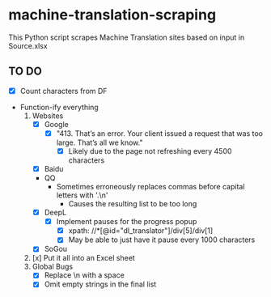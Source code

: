 # machine-translation-scraping
This Python script scrapes Machine Translation sites based on input in Source.xlsx

## TO DO
* [x] Count characters from DF
* Function-ify everything
    1. Websites 
        * [x] Google
            * [x] "413. That’s an error. Your client issued a request that was too large. That’s all we know."
                * [x] Likely due to the page not refreshing every 4500 characters
        * [x] Baidu
        * QQ
            * Sometimes erroneously replaces commas before capital letters with '.\n'
                * Causes the resulting list to be too long
        * [x] DeepL
            * [x] Implement pauses for the progress popup
                * [x] xpath: //*[@id="dl_translator"]/div[5]/div[1]
                * [x] May be able to just have it pause every 1000 characters 
        * [x] SoGou
    2. [x] Put it all into an Excel sheet
    3. Global Bugs
        * [x] Replace \n with a space
        * [x] Omit empty strings in the final list